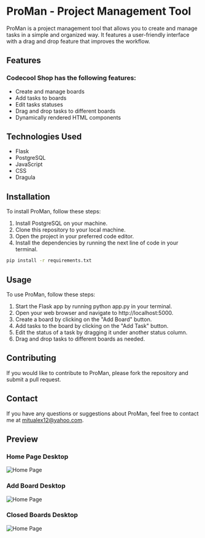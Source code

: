 
# ProMan - Project Management Tool
ProMan is a project management tool that allows you to create and manage tasks in a simple and organized way. It features a user-friendly interface with a drag and drop feature that improves the workflow.
## Features

### Codecool Shop has the following features:

- Create and manage boards
- Add tasks to boards
- Edit tasks statuses
- Drag and drop tasks to different boards
- Dynamically rendered HTML components
## Technologies Used

- Flask
- PostgreSQL
- JavaScript
- CSS
- Dragula
## Installation

To install ProMan, follow these steps:

1. Install PostgreSQL on your machine.
2. Clone this repository to your local machine.
3. Open the project in your preferred code editor.
4. Install the dependencies by running the next line of code in your terminal.
```bash
pip install -r requirements.txt
```
## Usage

To use ProMan, follow these steps:

1. Start the Flask app by running python app.py in your terminal.
2. Open your web browser and navigate to http://localhost:5000.
3. Create a board by clicking on the "Add Board" button.
4. Add tasks to the board by clicking on the "Add Task" button.
5. Edit the status of a task by dragging it under another status column.
6. Drag and drop tasks to different boards as needed.
## Contributing

If you would like to contribute to ProMan, please fork the repository and submit a pull request.

## Contact

If you have any questions or suggestions about ProMan, feel free to contact me at mitualex12@yahoo.com.

## Preview

### Home Page Desktop
![Home Page](https://i.ibb.co/w720yn8/taskmanagementtool-homepage-desktop.jpg)

### Add Board Desktop
![Home Page](https://i.ibb.co/XDRsZp1/taskmanagementtool-addboard-desktop.jpg)

### Closed Boards Desktop
![Home Page](https://i.ibb.co/vYTV4KH/taskmanagementtool-closedboards-desktop.jpg)
